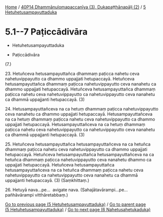 
[Home](/) / [40P14 Dhammānulomapaccanīya (3), Dukapaṭṭhānapāḷi (2)](...md) / [5 Hetuhetusampayuttaduka](../40P14/5.md)

# 5.1--7 Paṭiccādivāra

* Hetuhetusampayuttaduka

* Paṭiccādivāra

(7.)

23\. Hetuñceva hetusampayuttañca dhammaṃ paṭicca nahetu ceva nahetuvippayutto ca dhammo uppajjati hetupaccayā. Hetuñceva hetusampayuttañca dhammaṃ paṭicca nahetuvippayutto ceva nanahetu ca dhammo uppajjati hetupaccayā. Hetuñceva hetusampayuttañca dhammaṃ paṭicca nahetu ceva nahetuvippayutto ca nahetuvippayutto ceva nanahetu ca dhammā uppajjanti hetupaccayā. (3)

24\. Hetusampayuttañceva na ca hetuṃ dhammaṃ paṭicca nahetuvippayutto ceva nanahetu ca dhammo uppajjati hetupaccayā. Hetusampayuttañceva na ca hetuṃ dhammaṃ paṭicca nahetu ceva nahetuvippayutto ca dhammo uppajjati hetupaccayā. Hetusampayuttañceva na ca hetuṃ dhammaṃ paṭicca nahetu ceva nahetuvippayutto ca nahetuvippayutto ceva nanahetu ca dhammā uppajjanti hetupaccayā. (3)

25\. Hetuñceva hetusampayuttañca hetusampayuttañceva na ca hetuñca dhammaṃ paṭicca nahetu ceva nahetuvippayutto ca dhammo uppajjati hetupaccayā. Hetuñceva hetusampayuttañca hetusampayuttañceva na ca hetuñca dhammaṃ paṭicca nahetuvippayutto ceva nanahetu dhammo ca uppajjati hetupaccayā. Hetuñceva hetusampayuttañca hetusampayuttañceva na ca hetuñca dhammaṃ paṭicca nahetu ceva nahetuvippayutto ca nahetuvippayutto ceva nanahetu ca dhammā uppajjanti hetupaccayā. (3) (Saṃkhittaṃ.)

26\. Hetuyā nava…pe…  avigate nava. (Sahajātavārampi…pe…  pañhāvārampi vitthāretabbaṃ.)

[Go to previous page (5 Hetuhetusampayuttaduka)](../40P14/5.md) / [Go to parent page (5 Hetuhetusampayuttaduka)](../40P14/5.md) / [Go to next page (6 Nahetusahetukaduka)](../6.md)


